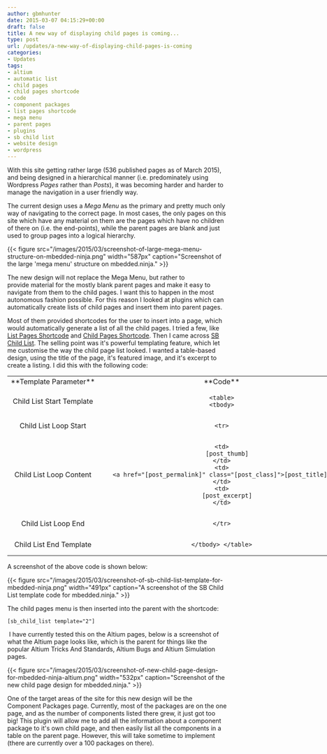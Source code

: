 ```yaml
---
author: gbmhunter
date: 2015-03-07 04:15:29+00:00
draft: false
title: A new way of displaying child pages is coming...
type: post
url: /updates/a-new-way-of-displaying-child-pages-is-coming
categories:
- Updates
tags:
- altium
- automatic list
- child pages
- child pages shortcode
- code
- component packages
- list pages shortcode
- mega menu
- parent pages
- plugins
- sb child list
- website design
- wordpress
---
```


With this site getting rather large (536 published pages as of March 2015), and being designed in a hierarchical manner (i.e. predominately using Wordpress _Pages_ rather than _Posts_), it was becoming harder and harder to manage the navigation in a user friendly way.




The current design uses a _Mega Menu_ as the primary and pretty much only way of navigating to the correct page. In most cases, the only pages on this site which have any material on them are the pages which have no children of there on (i.e. the end-points), while the parent pages are blank and just used to group pages into a logical hierarchy. 


{{< figure src="/images/2015/03/screenshot-of-large-mega-menu-structure-on-mbedded-ninja.png" width="587px" caption="Screenshot of the large 'mega menu' structure on mbedded.ninja."  >}}


The new design will not replace the Mega Menu, but rather to provide material for the mostly blank parent pages and make it easy to navigate from them to the child pages. I want this to happen in the most autonomous fashion possible. For this reason I looked at plugins which can automatically create lists of child pages and insert them into parent pages.




Most of them provided shortcodes for the user to insert into a page, which would automatically generate a list of all the child pages. I tried a few, like [List Pages Shortcode](https://wordpress.org/plugins/list-pages-shortcode/) and [Child Pages Shortcode](https://wordpress.org/plugins/child-pages-shortcode/). Then I came across [SB Child List](https://wordpress.org/plugins/sb-child-list/). The selling point was it's powerful templating feature, which let me customise the way the child page list looked. I wanted a table-based design, using the title of the page, it's featured image, and it's excerpt to create a listing. I did this with the following code:


<table style="width: 800px;" class=" aligncenter" >
<tbody >
<tr >

<td style="text-align: center;" >**Template   
Parameter**
</td>

<td style="text-align: center;" >**Code**
</td>
</tr>
<tr >

<td style="text-align: center;" >Child  
List  
Start  
Template
</td>

<td style="text-align: center;" >

    
    <table>
    <tbody>






</td>
</tr>
<tr >

<td style="text-align: center;" >Child  
List  
Loop  
Start
</td>

<td style="text-align: center;" >

    
    <tr>






</td>
</tr>
<tr >

<td style="text-align: center;" >Child  
List  
Loop  
Content
</td>

<td style="text-align: center;" >

    
    <td>
       [post_thumb]
    </td>
    <td>
       <a href="[post_permalink]" class="[post_class]">[post_title]</a>
    </td>
    <td>
       [post_excerpt]
    </td>






</td>
</tr>
<tr >

<td style="text-align: center;" >Child  
List  
Loop  
End
</td>

<td style="text-align: center;" >

    
    </tr>






</td>
</tr>
<tr >

<td style="text-align: center;" >Child  
List  
End  
Template
</td>

<td style="text-align: center;" >

    
    </tbody> </table>






</td>
</tr>
</tbody>
</table>


A screenshot of the above code is shown below:


{{< figure src="/images/2015/03/screenshot-of-sb-child-list-template-for-mbedded-ninja.png" width="491px" caption="A screenshot of the SB Child List template code for mbedded.ninja."  >}}


The child pages menu is then inserted into the parent with the shortcode:



    
    [sb_child_list template="2"]




 I have currently tested this on the Altium pages, below is a screenshot of what the Altium page looks like, which is the parent for things like the popular Altium Tricks And Standards, Altium Bugs and Altium Simulation pages.


{{< figure src="/images/2015/03/screenshot-of-new-child-page-design-for-mbedded-ninja-altium.png" width="532px" caption="Screenshot of the new child page design for mbedded.ninja."  >}}


One of the target areas of the site for this new design will be the Component Packages page. Currently, most of the packages are on the one page, and as the number of components listed there grew, it just got too big! This plugin will allow me to add all the information about a component package to it's own child page, and then easily list all the components in a table on the parent page. However, this will take sometime to implement (there are currently over a 100 packages on there).
